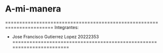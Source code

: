 # A-mi-manera
=======================================================================
Integrantes: 
- Jose Francisco Gutierrez Lopez 20222353
=======================================================================
